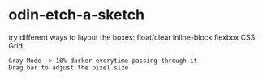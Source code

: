# odin-etch-a-sketch

try different ways to layout the boxes:
    float/clear
    inline-block
    flexbox
    CSS Grid



    Gray Mode -> 10% darker everytime passing through it
    Drag bar to adjust the pixel size
